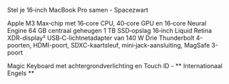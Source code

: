Stel je 16‑inch MacBook Pro samen - Spacezwart

Apple M3 Max‑chip met 16‑core CPU, 40‑core GPU en 16‑core Neural Engine
64 GB centraal geheugen
1 TB SSD‑opslag
16‑inch Liquid Retina XDR-display²
USB‑C-lichtnetadapter van 140 W
Drie Thunderbolt 4-poorten, HDMI-poort, SDXC-kaartsleuf, mini‑jack-aansluiting, MagSafe 3-poort

Magic Keyboard met achtergrondverlichting en Touch ID - ** Internationaal Engels **
